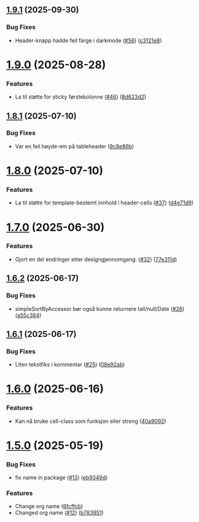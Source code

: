 ## [1.9.1](https://github.com/NVE/nve-vue-components/compare/v1.9.0...v1.9.1) (2025-09-30)


### Bug Fixes

* Header-knapp hadde feil farge i darkmode ([#56](https://github.com/NVE/nve-vue-components/issues/56)) ([c3121e8](https://github.com/NVE/nve-vue-components/commit/c3121e8416dd8790a225a82a73d5a16defde3359))

# [1.9.0](https://github.com/NVE/nve-vue-components/compare/v1.8.1...v1.9.0) (2025-08-28)


### Features

* La til støtte for sticky førstekolonne ([#46](https://github.com/NVE/nve-vue-components/issues/46)) ([8d623d2](https://github.com/NVE/nve-vue-components/commit/8d623d28f1686ed5dd5b29048474eaff9e494db0))

## [1.8.1](https://github.com/NVE/nve-vue-components/compare/v1.8.0...v1.8.1) (2025-07-10)


### Bug Fixes

* Var en feil høyde-em på tableheader ([9c8e86b](https://github.com/NVE/nve-vue-components/commit/9c8e86b2c58e870770f43ec413b17660ef35c527))

# [1.8.0](https://github.com/NVE/nve-vue-components/compare/v1.7.0...v1.8.0) (2025-07-10)


### Features

* La til støtte for template-bestemt innhold i header-cells ([#37](https://github.com/NVE/nve-vue-components/issues/37)) ([d4e71d9](https://github.com/NVE/nve-vue-components/commit/d4e71d9e78008494f093c70327605c216e0b22ec))

# [1.7.0](https://github.com/NVE/nve-vue-components/compare/v1.6.2...v1.7.0) (2025-06-30)


### Features

* Gjort en del endringer etter designgjennomgang: ([#32](https://github.com/NVE/nve-vue-components/issues/32)) ([77e311d](https://github.com/NVE/nve-vue-components/commit/77e311da6f5267da606efa8a03eddd1e72a96ec3))

## [1.6.2](https://github.com/NVE/nve-vue-components/compare/v1.6.1...v1.6.2) (2025-06-17)


### Bug Fixes

* simpleSortByAccessor bør også kunne returnere tall/null/Date ([#26](https://github.com/NVE/nve-vue-components/issues/26)) ([a55c384](https://github.com/NVE/nve-vue-components/commit/a55c3845ed695d5f0dc60a4d0d34723bd010b09e))

## [1.6.1](https://github.com/NVE/nve-vue-components/compare/v1.6.0...v1.6.1) (2025-06-17)


### Bug Fixes

* Liten tekstfiks i kommentar ([#25](https://github.com/NVE/nve-vue-components/issues/25)) ([08e92ab](https://github.com/NVE/nve-vue-components/commit/08e92ab2dc85096fd6b79d1c910341a4ada90b0e))

# [1.6.0](https://github.com/NVE/nve-vue-components/compare/v1.5.0...v1.6.0) (2025-06-16)


### Features

* Kan nå bruke cell-class som funksjon eller streng ([40a9092](https://github.com/NVE/nve-vue-components/commit/40a9092763cd76286236c1600bbbdf61e4d437f7))

# [1.5.0](https://github.com/NVE/nve-vue-components/compare/v1.4.1...v1.5.0) (2025-05-19)


### Bug Fixes

* fix name in package ([#13](https://github.com/NVE/nve-vue-components/issues/13)) ([eb9349d](https://github.com/NVE/nve-vue-components/commit/eb9349db28719f94be91b10255c2c6cd184182f7))


### Features

* Change org name ([6fcffcb](https://github.com/NVE/nve-vue-components/commit/6fcffcb7d8ae1a3d9661213b1da7dfa6ed9854ed))
* Changed org name ([#12](https://github.com/NVE/nve-vue-components/issues/12)) ([b783851](https://github.com/NVE/nve-vue-components/commit/b78385182bb688920fa94489bbca8391f1ecc49e))
